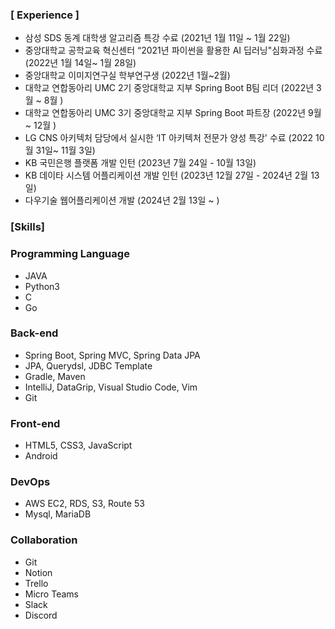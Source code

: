 


### **[ Experience ]**

- 삼성 SDS 동계 대학생 알고리즘 특강 수료 (2021년 1월 11일 ~ 1월 22일)
- 중앙대학교 공학교육 혁신센터 “2021년 파이썬을 활용한 AI 딥러닝"심화과정 수료 (2022년 1월 14일~ 1월 28일)
- 중앙대학교 이미지연구실 학부연구생 (2022년 1월~2월)
- 대학교 연합동아리 UMC 2기 중앙대학교 지부 Spring Boot B팀 리더 (2022년 3월 ~ 8월 )
- 대학교 연합동아리 UMC 3기 중앙대학교 지부 Spring Boot 파트장 (2022년 9월 ~ 12월 )
- LG CNS 아키텍처 담당에서 실시한 ‘IT 아키텍처 전문가 양성 특강' 수료 (2022 10월 31일~ 11월 3일)
- KB 국민은행 플랫폼 개발 인턴 (2023년 7월 24일 - 10월 13일)
- KB 데이타 시스템 어플리케이션 개발 인턴 (2023년 12월 27일 - 2024년 2월 13일)
- 다우기술 웹어플리케이션 개발 (2024년 2월 13일 ~ )

### [Skills]

### Programming Language

- JAVA
- Python3
- C
- Go

### Back-end

- Spring Boot, Spring MVC, Spring Data JPA
- JPA, Querydsl, JDBC Template
- Gradle, Maven
- IntelliJ, DataGrip, Visual Studio Code, Vim
- Git


### Front-end

- HTML5, CSS3, JavaScript
- Android

### DevOps

- AWS EC2, RDS, S3, Route 53
- Mysql, MariaDB

### Collaboration

- Git
- Notion
- Trello
- Micro Teams
- Slack
- Discord

